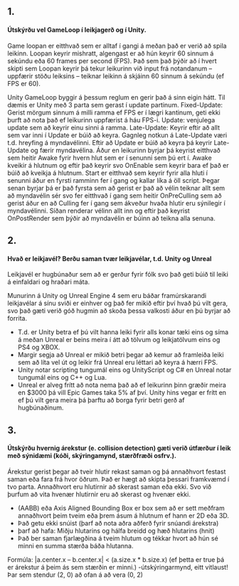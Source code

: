 ## 1. 
#### Útskýrðu vel GameLoop í leikjagerð og í Unity.

Game loopan er eitthvað sem er alltaf í gangi á meðan það er verið að spila leikinn. Loopan keyrir mishratt, algengast er að hún keyrir 60 sinnum á sekúndu eða 60 frames per second (FPS). Það sem það þýðir að í hvert skipti sem Loopan keyrir þá tekur leikurinn við input frá notandanum – uppfærir stöðu leiksins – teiknar leikinn á skjáinn 60 sinnum á sekúndu (ef FPS er 60).

 
Unity GameLoop byggir á þessum reglum en gerir það á sinn eigin hátt. Til dæmis er Unity með 3 parta sem gerast í update partinum. Fixed-Update: Gerist mörgum sinnum á milli ramma ef FPS er í lægri kantinum, geti ekki þurft að nota það ef leikurinn uppfærist á háu FPS-i.  Update: venjulega update sem að keyrir einu sinni á ramma. Late-Update: Keyrir eftir að allt sem var inni í Update er búið að keyra. Gagnleg notkun á Late-Update væri t.d. hreyfing á myndavélinni. Eftir að Update er búið að keyra þá keyrir Late-Update og færir myndavélina.
Áður en leikurinn byrjar þá keyrist eitthvað sem heitir Awake fyrir hvern hlut sem er í senunni sem þú ert í. Awake kveikir á hlutnum og eftir það keyrir svo OnEnable sem keyrir bara ef það er búið að kveikja á hlutnum. 
Start er eitthvað sem keyrir fyrir alla hluti í senunni áður en fyrsti ramminn fer í gang og kallar líka á öll script. 
Þegar senan byrjar þá er það fyrsta sem að gerist er það að vélin teiknar allt sem að myndavélin sér svo fer eitthvað í gang sem heitir OnPreCulling sem að gerist áður en að Culling fer í gang sem ákveður hvaða hlutir eru sýnilegir í myndavélinni. Síðan renderar vélinn allt inn og eftir það keyrist OnPostRender sem þýðir að myndavélin er búinn að teikna alla senuna.

## 2. 
#### Hvað er leikjavél? Berðu saman tvær leikjavélar, t.d. Unity og Unreal

Leikjavél er hugbúnaður sem að er gerður fyrir fólk svo það geti búið til leiki á einfaldari og hraðari máta.
	
Munurinn á Unity og Unreal Engine 4 sem eru báðar framúrskarandi leikjavélar á sínu sviði er einhver og það fer mikið eftir því hvað þú vilt gera, svo það gæti verið góð hugmin að skoða þessa valkosti áður en þú byrjar að forrita.

- T.d. er Unity betra ef þú vilt hanna leiki fyrir alls konar tæki eins og síma á meðan Unreal er beins meira í átt að tölvum og leikjatölvum eins og PS4 og XBOX.
- Margir segja að Unreal er mikið betri þegar að kemur að framleiða leiki sem að líta vel út og leikir frá Unreal eru léttari að keyra á hærri FPS. 
- Unity notar scripting tungumál eins og UnityScript og C# en Unreal notar tungumál eins og C++ og Lua. 
- Unreal er alveg frítt að nota nema það að ef leikurinn þinn græðir meira en $3000 þá vill Epic Games taka 5% af því. Unity hins vegar er frítt en ef þú vilt gera meira þá þarftu að borga fyrir betri gerð af hugbúnaðinum.

## 3. 
#### Útskýrðu hvernig árekstur (e. collision detection) gæti verið útfærður í leik með sýnidæmi (kóði, skýringamynd, stærðfræði osfrv.).
Árekstur gerist þegar að tveir hlutir rekast saman og þá annaðhvort festast saman eða fara frá hvor öðrum. Það er hægt að skipta þessari framkvæmd í tvo parta. Annaðhvort eru hlutirnir að skerast saman eða ekki. Svo við þurfum að vita hvenær hlutirnir eru að skerast og hvenær ekki. 
- (AABB) eða Axis Aligned Bounding Box er box sem að er sett meðfram annaðhvort þeim tveim eða þrem ásum á hlutnum ef hann er 2D eða 3D. 
- Það getu ekki snúist (þarf að nota aðra aðferð fyrir snúandi árekstra)
- þarf að hafa: Miðju hlutarins og hálfa breidd og hæð hlutarins (hnit)
- Það ber saman fjarlægðina á tveim hlutum og tékkar hvort að hún sé minni en summa stærða báða hlutanna.

Formúla: |a.center.x – b.center.x| < (a.size.x * b.size.x)
(ef þetta er true þá er árekstur á þeim ás sem stærðin er minni.)
-útskýringarmynd, eitt vitlaust! Þar sem stendur (2, 0) að ofan á að vera (0, 2)
 

